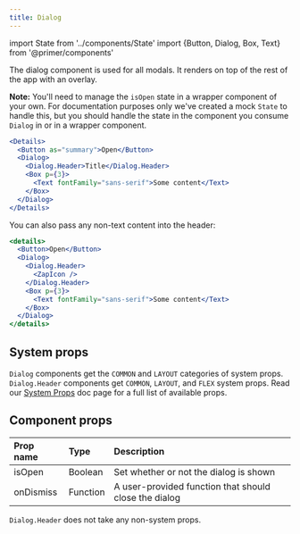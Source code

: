 ```yaml
---
title: Dialog
---
```


import State from '../components/State'
import {Button, Dialog, Box, Text} from '@primer/components'

The dialog component is used for all modals. It renders on top of the rest of the app with an overlay.

**Note:** You'll need to manage the `isOpen` state in a wrapper component of your own. For documentation purposes only we've created a mock `State` to handle this, but you should handle the state in the component you consume `Dialog` in or in a wrapper component.

```jsx live
<Details>
  <Button as="summary">Open</Button>
  <Dialog>
    <Dialog.Header>Title</Dialog.Header>
    <Box p={3}>
      <Text fontFamily="sans-serif">Some content</Text>
    </Box>
  </Dialog>
</Details>
```

You can also pass any non-text content into the header:

```jsx live
<details>
  <Button>Open</Button>
  <Dialog>
    <Dialog.Header>
      <ZapIcon />
    </Dialog.Header>
    <Box p={3}>
      <Text fontFamily="sans-serif">Some content</Text>
    </Box>
  </Dialog>
</details>
```

## System props

`Dialog` components get the `COMMON` and `LAYOUT` categories of system props. `Dialog.Header` components get `COMMON`, `LAYOUT`, and `FLEX` system props. Read our [System Props](/system-props) doc page for a full list of available props.

## Component props

| Prop name | Type | Description |
| :- | :- | :- |
| isOpen | Boolean | Set whether or not the dialog is shown |
| onDismiss | Function | A user-provided function that should close the dialog |

`Dialog.Header` does not take any non-system props.
